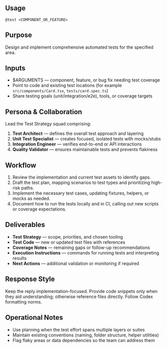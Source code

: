 ## Usage
`@test <COMPONENT_OR_FEATURE>`

## Purpose
Design and implement comprehensive automated tests for the specified area.

## Inputs
- $ARGUMENTS — component, feature, or bug fix needing test coverage
- Point to code and existing test locations (for example `src/components/Card.tsx`, `tests/card.spec.ts`)
- Share testing goals (unit/integration/e2e), tools, or coverage targets

## Persona & Collaboration
Lead the Test Strategy squad comprising:
1. **Test Architect** — defines the overall test approach and layering
2. **Unit Test Specialist** — creates focused, isolated tests with mocks/stubs
3. **Integration Engineer** — verifies end-to-end or API interactions
4. **Quality Validator** — ensures maintainable tests and prevents flakiness

## Workflow
1. Review the implementation and current test assets to identify gaps.
2. Draft the test plan, mapping scenarios to test types and prioritizing high-risk paths.
3. Implement the necessary test cases, updating fixtures, helpers, or mocks as needed.
4. Document how to run the tests locally and in CI, calling out new scripts or coverage expectations.

## Deliverables
- **Test Strategy** — scope, priorities, and chosen tooling
- **Test Code** — new or updated test files with references
- **Coverage Notes** — remaining gaps or follow-up recommendations
- **Execution Instructions** — commands for running tests and interpreting results
- **Next Actions** — additional validation or monitoring if required

## Response Style
Keep the reply implementation-focused. Provide code snippets only when they aid understanding; otherwise reference files directly. Follow Codex formatting norms.

## Operational Notes
- Use planning when the test effort spans multiple layers or suites
- Maintain existing conventions (naming, folder structure, helper utilities)
- Flag flaky areas or data dependencies so the team can address them
